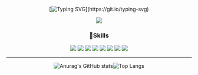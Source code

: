 <!-- Header -->
<div align=center>
 
[![Typing SVG](https://readme-typing-svg.herokuapp.com?font=Bebas+Neue&size=70&duration=6500&color=90DCE6C5&center=%EA%B1%B0%EC%A7%93&vCenter=%EA%B1%B0%EC%A7%93&width=600&height=120&lines=Hi+there%2C+I'm+KiWoong.)](https://git.io/typing-svg)
 
<!-- Hits -->
<a href="https://hits.seeyoufarm.com"><img src="https://hits.seeyoufarm.com/api/count/incr/badge.svg?url=https%3A%2F%2Fgithub.com%2FCKWoong%2F&count_bg=%23000000&title_bg=%23000000&icon=github.svg&icon_color=%23FFFFFF&title=GitHub&edge_flat=false"/></a>

<!--
<h3>👋Introduce</h3>

Hi there! <br>
I am a beginner developer who dreams of becoming a full-stack developer.<br>
For the past six months, I have been interested in creating a web screen with Java or Spring.<br>
Other languages are also studying steadily.<br>
<br>
I enjoy swimming, singing, and exercising.<br>
I hope to develop every beautiful things. 
 -->
 
<h3>💪Skills</h3>

<img src="https://img.shields.io/badge/JAVA-007396?style=flat-square&logo=Java&logoColor=white"/> <img src="https://img.shields.io/badge/JavaScript-F7DF1E?style=flat-square&logo=JavaScript&logoColor=white"/> <img src="https://img.shields.io/badge/HTML5-E34F26?style=flat-square&logo=HTML5&logoColor=white"/> <img src="https://img.shields.io/badge/Spring-6DB33F?style=flat-square&logo=Spring&logoColor=white"/> <img src="https://img.shields.io/badge/CSS3-1572B6?style=flat-square&logo=CSS3&logoColor=white"/> <img src="https://img.shields.io/badge/MySQL-4479A1?style=flat-square&logo=MySQL&logoColor=white"/> <img src="https://img.shields.io/badge/Spring Boot-6DB33F?style=flat-square&logo=Spring Boot&logoColor=white"/> <img src="https://img.shields.io/badge/Python-3776AB?style=flat-square&logo=Python&logoColor=white"/>    
    
- - -
   
<a>![Anurag's GitHub stats](https://github-readme-stats.vercel.app/api?username=CKWoong&show_icons=true&count_private=true&theme=dark)![Top Langs](https://github-readme-stats.vercel.app/api/top-langs/?username=anuraghazra&layout=compact&theme=dark)</a>
    
</div>



    

